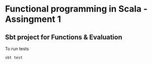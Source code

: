 # Functional programming in Scala - Assingment 1

## Sbt project for Functions & Evaluation
To run tests
```scala
sbt test
```
